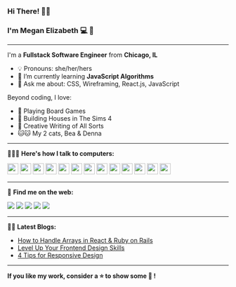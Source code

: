 ### Hi There! 👋🏻
### I'm Megan Elizabeth 💻 🌻
<hr>

I'm a **Fullstack Software Engineer** from **Chicago, IL**

- 💡   Pronouns: she/her/hers
- 🌱   I’m currently learning **JavaScript Algorithms**
- 🙋   Ask me about: CSS, Wireframing, React.js, JavaScript

Beyond coding, I love:

-  🎲   Playing Board Games 
-  🏡   Building Houses in The Sims 4 
-  📝   Creative Writing of All Sorts 
-  🐱🐱   My 2 cats, Bea & Denna 
<hr>

👩🏼‍💻   **Here's how I talk to computers:**

<p>
<img src="https://cdn.jsdelivr.net/gh/devicons/devicon/icons/html5/html5-original.svg" height=25px width=25px/>
<img src="https://cdn.jsdelivr.net/gh/devicons/devicon/icons/css3/css3-original.svg" height=25px width=25px/>
<img src="https://cdn.jsdelivr.net/gh/devicons/devicon/icons/sass/sass-original.svg" height=25px width=25px/>
<img src="https://cdn.jsdelivr.net/gh/devicons/devicon/icons/javascript/javascript-plain.svg" height=25px width=25px/>
<img src="https://cdn.jsdelivr.net/gh/devicons/devicon/icons/react/react-original.svg" height=25px width=25px/>
<img src="https://cdn.jsdelivr.net/gh/devicons/devicon/icons/ruby/ruby-original.svg" height=25px width=25px/>
<img src="https://cdn.jsdelivr.net/gh/devicons/devicon/icons/rails/rails-plain.svg" height=25px width=25px/>
<img src="https://cdn.jsdelivr.net/gh/devicons/devicon/icons/postgresql/postgresql-plain.svg" height=25px width=25px/>
<img src="https://cdn.jsdelivr.net/gh/devicons/devicon/icons/git/git-original.svg" height=25px width=25px />
<img src="https://cdn.jsdelivr.net/gh/devicons/devicon/icons/apple/apple-original.svg" height=25px width=25px />
<img src="https://cdn.jsdelivr.net/gh/devicons/devicon/icons/visualstudio/visualstudio-plain.svg"  height=25px width=25px>
<img src="https://cdn.jsdelivr.net/gh/devicons/devicon/icons/canva/canva-original.svg" height=25px width=25px>
<img src="https://cdn.jsdelivr.net/gh/devicons/devicon/icons/heroku/heroku-original.svg" height=25px width=25px/>
</p>
<hr>

🦋   **Find me on the web:**

<a target="_blank" href="https://meganeday.netlify.app/"><img src="https://img.shields.io/badge/Portfolio-9ecfd1?style=for-the-badge&logo=appveyor?logo"></img></a>
<a target="_blank" href="https://www.linkedin.com/in/meganeday"><img src="https://img.shields.io/badge/-LinkedIn-0077B5?style=for-the-badge&logo=Linkedin&logoColor=white"></img></a>
<a target="_blank" href="mailto:meganeday7@gmail.com"><img src="https://img.shields.io/badge/-Gmail-D14836?style=for-the-badge&logo=Gmail&logoColor=white"></img></a>
<a target="_blank" href="https://codewithmeg.medium.com"><img src="https://img.shields.io/badge/-Medium-12100E?style=for-the-badge&logo=Medium&logoColor=white"></img></a>
<a target="_blank" href="https://twitter.com/codewithmeg"><img src="https://img.shields.io/badge/-Twitter-1DA1F2?style=for-the-badge&logo=Twitter&logoColor=white"></img></a>
<hr>

✍🏻  **Latest Blogs:**
- [How to Handle Arrays in React & Ruby on Rails](https://codewithmeg.medium.com/how-to-handle-arrays-in-react-ruby-on-rails-43f4cf1f974b)
- [Level Up Your Frontend Design Skills](https://codewithmeg.medium.com/level-up-your-frontend-design-skills-f61ca916fe67)
- [4 Tips for Responsive Design](https://codewithmeg.medium.com/responsive-design-media-queries-c349edd4532c)
<hr>

**If you like my work, consider a ⭐️  to show some 💖  !**
